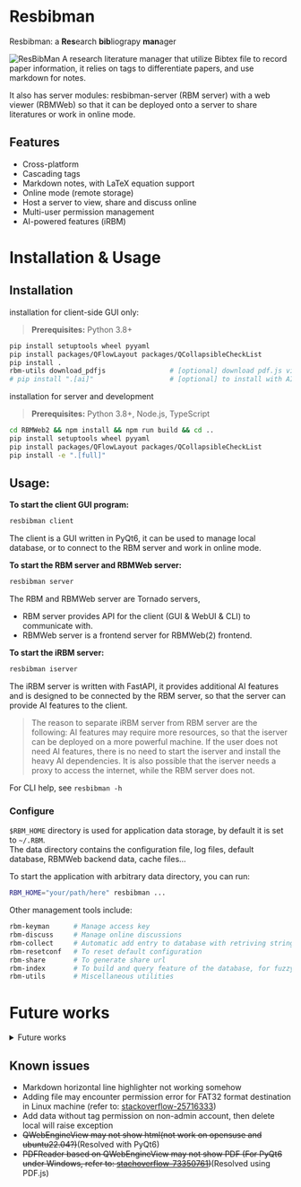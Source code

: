# Resbibman 
Resbibman: a **Res**earch **bib**liograpy **man**ager

<!--![ResBibMan](./resbibman/docs/imgs/ResBibMan.png)-->
<!--![ResBibMan](./resbibman/docs/imgs/mainWindow.png)-->
![ResBibMan](http://limengxun.com/files/imgs/resbibman.png)
A research literature manager that utilize Bibtex file to record paper information, 
it relies on tags to differentiate papers, and use markdown for notes.

It also has server modules: resbibman-server (RBM server) with a web viewer (RBMWeb) so that it can be deployed onto a server to share literatures or work in online mode.

[comment]: <> (## distribution)

[comment]: <> (`python setup.py bdist_wheel --universal`)

## Features
* Cross-platform
* Cascading tags  
* Markdown notes, with LaTeX equation support
* Online mode (remote storage)
* Host a server to view, share and discuss online
* Multi-user permission management
* AI-powered features (iRBM)

# Installation & Usage
## Installation
installation for client-side GUI only:
> **Prerequisites:**  Python 3.8+
```bash
pip install setuptools wheel pyyaml
pip install packages/QFlowLayout packages/QCollapsibleCheckList
pip install .
rbm-utils download_pdfjs                # [optional] download pdf.js viewer to view pdf inside resbibman
# pip install ".[ai]"                   # [optional] to install with AI dependencies
```
installation for server and development
> **Prerequisites:**  Python 3.8+, Node.js, TypeScript
```bash
cd RBMWeb2 && npm install && npm run build && cd ..
pip install setuptools wheel pyyaml
pip install packages/QFlowLayout packages/QCollapsibleCheckList
pip install -e ".[full]"
```

<!-- ### Docker deployment <span style="color:red">[outdated]</span>
<span style="color:blue">To be revised...</span>   
Instead of manual installation, The the RBMWeb server can be deployed via docker,   

You need to edit `docker-compose.yml` to change port and mount point mapping, then execute the following commands to start:
```bash
# update docker container if it's not been built
docker-compose build
# run
docker-compose up
```
To manage access key (for usage see: `rbm-keyman -h`):
```bash
docker exec resbibman rbm-keyman ...
``` -->

## Usage:
**To start the client GUI program:**
```bash
resbibman client
```
The client is a GUI written in PyQt6, it can be used to manage local database, or to connect to the RBM server and work in online mode.

**To start the RBM server and RBMWeb server:**
```bash
resbibman server
```
The RBM and RBMWeb server are Tornado servers,   
- RBM server provides API for the client (GUI & WebUI & CLI) to communicate with.
- RBMWeb server is a frontend server for RBMWeb(2) frontend.

**To start the iRBM server:**
```bash
resbibman iserver
```
The iRBM server is written with FastAPI, it provides additional AI features and is designed to be connected by the RBM server, so that the server can provide AI features to the client.  
> The reason to separate iRBM server from RBM server are the following:
>  AI features may require more resources, so that the iserver can be deployed on a more powerful machine. If the user does not need AI features, there is no need to start the iserver and install the heavy AI dependencies.
>  It is also possible that the iserver needs a proxy to access the internet, while the RBM server does not.  


For CLI help, see `resbibman -h`  


### Configure
`$RBM_HOME` directory is used for application data storage, by default it is set to `~/.RBM`.  
The data directory contains the configuration file, log files, default database, RBMWeb backend data, cache files...  

To start the application with arbitrary data directory, you can run: 
```bash
RBM_HOME="your/path/here" resbibman ...
```

Other management tools include: 

```bash
rbm-keyman      # Manage access key
rbm-discuss     # Manage online discussions
rbm-collect     # Automatic add entry to database with retriving string
rbm-resetconf   # To reset default configuration
rbm-share       # To generate share url
rbm-index       # To build and query feature of the database, for fuzzy search
rbm-utils       # Miscellaneous utilities
```

# Future works

<details>
<summary> Future works</summary>

## Todo list

- [x] To use TableView of the selection panel
- [x] PDF cover preview
- [x] Change bib
- [x] Use cache to accelerate pdf preview
- [x] Better way to define time-modified
- [x] Online discussion / View comments online (Use sqlite to save discussion on server side)
- [x] Markdown LaTeX equation support
- [x] Export database
- [x] Better font size
- [x] Other citation format convert to bibtex
- [x] Key-user relation, mandatory tags
- [x] Server search
- [x] Related works
- [ ] Reading time
- [ ] Dashboard page
- [ ] Within software cross-reference
- [ ] Redirect some logging to status bar
- [ ] Pdf compression - [reference?](https://blog.csdn.net/xinRCNN/article/details/113273463)
- [ ] ~~ User info, associate each user with a key in rbm-keyman ~~

In query widget while importing articles:  

- [x] Add copy from template button
- [x] Other bibtex template
- [x] Other format convert to bibtex
- [ ] Format check

In file selector:

- [x] Add search bar
- [x] Multiple selection
- [x] Right click: export, export bib, delete
- [x] Right click: open url, free local

Main window:
- [x] Refresh button

settings:

Tags:
- [x] Right click: rename; delete;
- [x] Sub-tags (Cascading tags / Nested tags)

Refractor:
- [ ] Move more methods into core classes

rbm-collect:
- [ ] web
- [ ] medRxiv
- [ ] bioRxiv
- [ ] PMID

### Long time goals

- [ ] Relation graph
- [ ] ~~Language support~~

<!-- ## Ideas: -->
<!-- QRunnable for multithreading -->
<!--  -->

</details>

## Known issues

<!-- * May crash when changing selection (caused by auto saving) -->
* Markdown horizontal line highlighter not working somehow
* Adding file may encounter permission error for FAT32 format destination in Linux machine (refer to: [stackoverflow-25716333](https://stackoverflow.com/questions/25716333/))
* Add data without tag permission on non-admin account, then delete local will raise exception
* ~~QWebEngineView may not show html(not work on opensuse and ubuntu22.04?)~~(Resolved with PyQt6)
* ~~PDFReader based on QWebEngineView may not show PDF (For PyQt6 under Windows, refer to: [stachoverflow-73350761](https://stackoverflow.com/questions/73350761/))~~(Resolved using PDF.js)

<!-- ## Credits:
https://github.com/google/material-design-icons   
https://mozilla.github.io/pdf.js/   -->
<!-- https://github.com/MathJax/MathJax   -->
